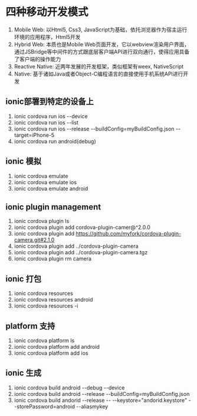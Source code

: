 # 四种移动开发模式

1. Mobile Web: 以Html5, Css3, JavaScript为基础，依托浏览器作为宿主运行环境的应用程序，Html5开发
2. Hybrid Web: 本质也是Mobile Web页面开发，它以webview渲染用户界面，通过JSBridge等中间件的方式跟底层客户端API进行双向通行，使得应用具备了客户端的操作能力
3. Reactive Native: 近两年发展的开发框架，类似框架有weex, NativeScript
4. Native: 基于诸如Java或者Object-C编程语言的直接使用手机系统API进行开发


## ionic部署到特定的设备上

1. ionic cordova run ios --device
2. ionic cordova run ios --list
3. ionic cordova run ios --release --buildConfig=myBuildConfig.json --target=iPhone-5
5. ionic cordova run android(debug)

## ionic 模拟

1. ionic cordova emulate
2. ionic cordova emulate ios
3. ionic cordova emulate android

## ionic plugin management

1. ionic cordova plugin ls
2. ionic cordova plugin add cordova-plugin-camer@^2.0.0
3. ionic cordova plugin add https://github.com/myfork/cordova-plugin-camera.git#2.1.0
4. ionic cordova plugin add ../cordova-plugin-camera
5. ionic cordova plugin add ../cordova-plugin-camera.tgz
6. ionic cordova plugin rm camera


## ionic 打包

1. ionic cordova resources
2. ionic cordova resources android
3. ionic cordova resources -i

## platform 支持

1. ionic cordova platform ls
2. ionic cordova platform add android
3. ionic cordova platform add ios


## ionic 生成

1. ionic cordova build android --debug --device
2. ionic cordova build android --release --buildConfig=myBuildConfig.json
3. ionic cordova build andorid --release -- --keystore="andorid.keystore" --storePassword=android --aliasmykey

